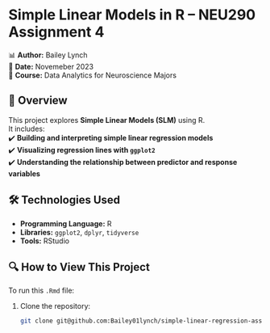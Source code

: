 # Simple Linear Models in R – NEU290 Assignment 4  

📊 **Author:** Bailey Lynch  
📅 **Date:** Novemeber 2023  
📍 **Course:** Data Analytics for Neuroscience Majors  

## 📌 Overview  
This project explores **Simple Linear Models (SLM)** using R.  
It includes:  
✔️ **Building and interpreting simple linear regression models**  
✔️ **Visualizing regression lines with `ggplot2`**  
✔️ **Understanding the relationship between predictor and response variables**  

## 🛠️ Technologies Used  
- **Programming Language:** R  
- **Libraries:** `ggplot2`, `dplyr`, `tidyverse`  
- **Tools:** RStudio  

## 🔍 How to View This Project  
To run this `.Rmd` file:  
1. Clone the repository:  
   ```bash
   git clone git@github.com:Bailey01lynch/simple-linear-regression-assignment.git
